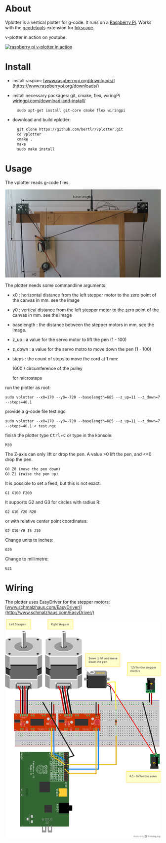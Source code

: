 # About #

Vplotter is a vertical plotter for g-code. It runs on a [Raspberry Pi](https://www.raspberrypi.org/). 
Works with the [gcodetools](https://github.com/cnc-club/gcodetools) extension for [Inkscape](https://inkscape.org).

v-plotter in action on youtube:

[![raspberry pi v-plotter in action](http://img.youtube.com/vi/LhT2oX4Yt_c/0.jpg)](http://www.youtube.com/watch?v=LhT2oX4Yt_c "raspberry pi v-plotter in action")


# Install #

- install raspian: [www.raspberrypi.org/downloads/](https://www.raspberrypi.org/downloads/)

- install necessary packages: git, cmake, flex, wiringPi [wiringpi.com/download-and-install/](http://wiringpi.com/download-and-install/)

        sudo apt-get install git-core cmake flex wiringpi

- download and build vplotter:

        git clone https://github.com/bertlr/vplotter.git
        cd vplotter
        cmake .
        make
        sudo make install        

# Usage #

The vplotter reads g-code files.

![Geometry](vplotter_geometry.png)

The plotter needs some commandline arguments:

- x0      :    horizontal distance from the left stepper motor to the zero point of the canvas in mm. see the image 
- y0      :    vertical distance from the left stepper motor to the zero point of the canvas in mm. see the image
- baselength : the distance between the stepper motors in mm, see the image.
- z_up    :    a value for the servo motor to lift the pen (1 - 100)
- z_down  :    a value for the servo motro to move down the pen (1 - 100)
- steps   :    the count of steps to move the cord at 1 mm:
 
    1600 / circumference of the pulley
    
    for microsteps


run the plotter as root:

    sudo vplotter --x0=170 --y0=-720 --baselength=685 --z_up=11 --z_down=7 --steps=40.1

provide a g-code file test.ngc:

    sudo vplotter --x0=170 --y0=-720 --baselength=685 --z_up=11 --z_down=7 --steps=40.1 < test.ngc


finish the plotter type <kbd>Ctrl</kbd>+<kbd>C</kbd> or type in the konsole:
    
    M30

The Z-axis can only lift or drop the pen. A value >0 lift the pen, and <=0 drop the pen.

    G0 Z0 (move the pen down)
    G0 Z1 (raise the pen up)

It is possible to set a feed, but this is not exact.
    
    G1 X100 F200

It supports G2 and G3 for circles with radius R:
    
    G2 X10 Y20 R20

or with relative center point coordinates:

    G2 X10 Y0 I5 J10

Change units to inches:

    G20

Change to millimetre:

    G21

# Wiring #

The plotter uses EasyDriver for the stepper motors:
[www.schmalzhaus.com/EasyDriver/](http://www.schmalzhaus.com/EasyDriver/)

![wiring](vplotter_wiring.png "wiring")

